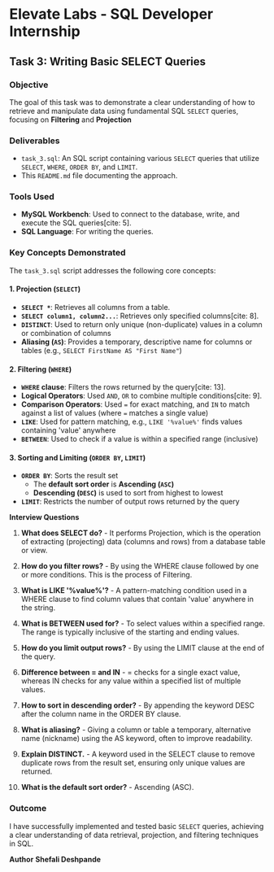 # Elevate Labs - SQL Developer Internship

## Task 3: Writing Basic SELECT Queries

### Objective
The goal of this task was to demonstrate a clear understanding of how to retrieve and manipulate data using fundamental SQL `SELECT` queries, focusing on **Filtering** and **Projection**

### Deliverables
* `task_3.sql`: An SQL script containing various `SELECT` queries that utilize `SELECT`, `WHERE`, `ORDER BY`, and `LIMIT`.
* This `README.md` file documenting the approach.

### Tools Used
*  **MySQL Workbench**: Used to connect to the database, write, and execute the SQL queries[cite: 5].
* **SQL Language**: For writing the queries.

### Key Concepts Demonstrated

The `task_3.sql` script addresses the following core concepts:

#### 1. Projection (`SELECT`)
* **`SELECT *`**: Retrieves all columns from a table.
* **`SELECT column1, column2...`**: Retrieves only specified columns[cite: 8].
* **`DISTINCT`**: Used to return only unique (non-duplicate) values in a column or combination of columns
* **Aliasing (`AS`)**: Provides a temporary, descriptive name for columns or tables (e.g., `SELECT FirstName AS "First Name"`)

#### 2. Filtering (`WHERE`)
* **`WHERE` clause**: Filters the rows returned by the query[cite: 13].
* **Logical Operators**: Used `AND`, `OR` to combine multiple conditions[cite: 9].
* **Comparison Operators**: Used `=` for exact matching, and `IN` to match against a list of values (where `=` matches a single value)
* **`LIKE`**: Used for pattern matching, e.g., `LIKE '%value%'` finds values containing 'value' anywhere
* **`BETWEEN`**: Used to check if a value is within a specified range (inclusive)

#### 3. Sorting and Limiting (`ORDER BY`, `LIMIT`)
* **`ORDER BY`**: Sorts the result set
    * The **default sort order** is **Ascending (`ASC`)**
    * **Descending (`DESC`)** is used to sort from highest to lowest
* **`LIMIT`**: Restricts the number of output rows returned by the query

**Interview Questions**

1.	**What does SELECT do?** - It performs Projection, which is the operation of extracting (projecting) data (columns and rows) from a database table or view.

2.	**How do you filter rows?** - By using the WHERE clause followed by one or more conditions. This is the process of Filtering.

3.	**What is LIKE '%value%'?** - A pattern-matching condition used in a WHERE clause to find column values that contain 'value' anywhere in the string.

4.	**What is BETWEEN used for?**	- To select values within a specified range. The range is typically inclusive of the starting and ending values.

5.	**How do you limit output rows?** - By using the LIMIT clause at the end of the query.

6.	**Difference between = and IN** - = checks for a single exact value, whereas IN checks for any value within a specified list of multiple values.

7.	**How to sort in descending order?** - By appending the keyword DESC after the column name in the ORDER BY clause.

8.	**What is aliasing?** - Giving a column or table a temporary, alternative name (nickname) using the AS keyword, often to improve readability.

9.	**Explain DISTINCT.** - A keyword used in the SELECT clause to remove duplicate rows from the result set, ensuring only unique values are returned.

10. **What is the default sort order?** - Ascending (ASC).

### Outcome
I have successfully implemented and tested basic `SELECT` queries, achieving a clear understanding of data retrieval, projection, and filtering techniques in SQL.

**Author**
**Shefali Deshpande**
